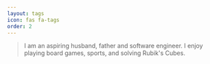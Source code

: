 ```yaml
---
layout: tags
icon: fas fa-tags
order: 2
---
```

> I am an aspiring husband, father and software engineer. I enjoy playing board games, sports, and solving Rubik's Cubes.